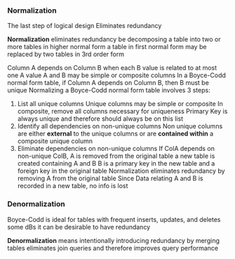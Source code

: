 ### Normalization 
The last step of logical design 
Eliminates redundancy 

**Normalization**
	eliminates redundancy be decomposing a table into two or more tables in higher normal form 
		a table in first normal form may be replaced by two tables in 3rd order form 

Column A depends on Column B when each B value is related to at most one A value
A and B may be simple or composite columns 
In a Boyce-Codd normal form table, if Column A depends on Column B, then B must be unique 
Normalizing a Boyce-Codd normal form table involves 3 steps: 
1. List all unique columns 
	Unique columns may be simple or composite 
	In composite, remove all columns necessary for uniqueness 
	Primary Key is always unique and therefore should always be on this list 
2. Identify all dependencies on non-unique columns 
	Non unique columns are either **external** to the unique columns or are **contained within** a composite unique column 
3. Eliminate dependencies on non-unique columns 
	If ColA depends on non-unique ColB,  A is removed from the original table 
	a new table is created containing A and B
	B is a primary key in the new table and a foreign key in the original table 
Normalization eliminates redundancy by removing A from the original table 
Since Data relating A and B is recorded in a new table, no info is lost

### Denormalization 
Boyce-Codd is ideal for tables with frequent inserts, updates, and deletes 
some dBs it can be desirable to have redundancy 

**Denormalization**
	means intentionally introducing redundancy by merging tables
	eliminates join queries and therefore improves query performance 